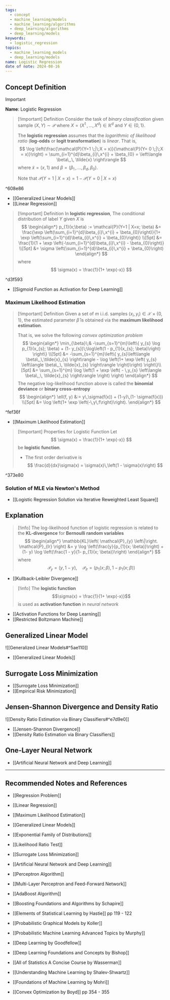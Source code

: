 ```yaml
---
tags:
  - concept
  - machine_learning/models
  - machine_learning/algorithms
  - deep_learning/algorithms
  - deep_learning/models
keywords:
  - logistic_regression
topics:
  - machine_learning_models
  - deep_learning/models
name: Logistic Regression
date of note: 2024-08-16
---
```


## Concept Definition

>[!important]
>**Name**: Logistic Regression

>[!important] Definition
>Consider the task of *binary classification* given sample $(X,Y) \sim  \mathcal{P}$ where $X = (X^1 \,{,}\ldots{,}\, X^{d}) \in \mathbb{R}^{d}$ and $Y\in \{ 0, 1 \}$. 
>
>The **logistic regression** assumes that the  *logarithmic of likelihood ratio* (**log-odds** or **logit transformation**) is *linear*. That is, 
>$$
> \log \left(\frac{\mathcal{P}(Y=1 \;|\;X = x)}{\mathcal{P}(Y= 0 \;|\;X = x)}\right) = \sum_{i=1}^{d}\beta_{i}\,x^{i} + \beta_{0} = \left\langle  \beta\,,\, \tilde{x} \right\rangle
>$$ 
>where $\tilde{x} = (x, 1)$ and $\beta = (\beta_{1} \,{,}\ldots{,}\,\beta_{d}, \beta_{0} ).$
>
>Note that $\mathcal{P}(Y=1 \;|\;X = x) = 1 - \mathcal{P}(Y=0 \;|\;X = x)$

^608e86

- [[Generalized Linear Models]]
- [[Linear Regression]]

>[!important] Definition
>In **logistic regression**, The conditional distribution of label $Y$ given $X$ is 
>$$
>\begin{align*}
>p_{1}(x;\beta) := \mathcal{P}(Y=1 | X=x; \beta) &= \frac{\exp \left(\sum_{i=1}^{d}\beta_{i}\,x^{i} + \beta_{0}\right)}{1+ \exp \left(\sum_{i=1}^{d}\beta_{i}\,x^{i} + \beta_{0}\right)} \\[5pt]
>&= \frac{1}{1 + \exp \left(-\sum_{i=1}^{d}\beta_{i}\,x^{i} - \beta_{0}\right)} \\[5pt]
>&= \sigma \left(\sum_{i=1}^{d}\beta_{i}\,x^{i} + \beta_{0}\right)
\end{align*}
>$$
>where 
>$$
>\sigma(x) = \frac{1}{1+ \exp(-x)}
>$$

^d3f593

- [[Sigmoid Function as Activation for Deep Learning]]
### Maximum Likelihood Estimation

>[!important] Definition
>Given a set of $m$ i.i.d. samples $(x_{i}, y_{i}) \in \mathcal{X}\times \{ 0,1 \}$, the estimated parameter $\hat{\beta}$  is obtained via the **maximum likelihood estimation**. 
>
>That is, we solve the following *convex optimization problem* 
>$$
>\begin{align*}
>\min_{\beta}\;& -\sum_{s=1}^{m}\left\{ y_{s} \log p_{1}(x_{s}; \beta) + (1- y_{s})\;\log\left(1 - p_{1}(x_{s}; \beta)\right) \right\}  \\[5pt]
>&= -\sum_{s=1}^{m}\left\{ y_{s}\left\langle  \beta\,,\,\tilde{x}_{s}    \right\rangle - \log \left(1+ \exp \left( y_{s} \left\langle  \beta\,,\, \tilde{x}_{s} \right\rangle \right)\right) \right\}\\[5pt]
>&= \sum_{s=1}^{m} \log \left(1 + \exp \left( - \,y_{s} \left\langle  \beta\,,\, \tilde{x}_{s} \right\rangle \right) \right)
\end{align*}
>$$
>The negative log-likelihood function above is called the **binomial deviance** or **binary cross-entropy** 
>$$
>\begin{align*}
>\ell(f, y) &:=  y\,\sigma(f(x)) + (1-y)\,(1- \sigma(f(x))) \\[5pt]
>&= \log \left(1+ \exp \left(-\,y\,f\right)\right).
>\end{align*}
>$$

^fef36f

- [[Maximum Likelihood Estimation]]


>[!important] Properties for Logistic Function
>Let 
>$$
>\sigma(x) = \frac{1}{1+ \exp(-x)}
>$$
>be **logistic function**.
>
>- The first order derivative is 
>$$
> \frac{d}{dx}\sigma(x) = \sigma(x)\,\left(1 - \sigma(x)\right) 
>$$

^373e80

### Solution of MLE via Newton's Method

- [[Logistic Regression Solution via Iterative Reweighted Least Square]]

## Explanation

>[!info]
>The log-likelihood function of logistic regression is related to the **KL-divergence** for **Bernoulli random variables**
>$$
>\begin{align*}
>\mathbb{KL}\left( \mathcal{P}_{y} \left\|\right. \mathcal{P}_{lr} \right) &= y \log \left(\frac{y}{p_{1}(x; \beta)}\right) + (1- y) \log \left(\frac{1 - y}{1- p_{1}(x; \beta)}\right)
\end{align*}
>$$
>where 
>$$
>\mathcal{P}_{y} = (y, 1 - y), \quad \mathcal{P}_{lr} = (p_{1}(x; \beta), 1- p_{1}(x;\beta))
>$$

- [[Kullback-Leibler Divergence]]

>[!info]
>The **logistic function** $$\sigma(x) = \frac{1}{1+ \exp(-x)}$$  is used as **activation function** in *neural network*

- [[Activation Functions for Deep Learning]]
- [[Restricted Boltzmann Machine]]



## Generalized Linear Model

![[Generalized Linear Models#^5ae110]]

- [[Generalized Linear Models]]

## Surrogate Loss Minimization

- [[Surrogate Loss Minimization]]
- [[Empirical Risk Minimization]]

## Jensen-Shannon Divergence and Density Ratio

![[Density Ratio Estimation via Binary Classifiers#^e7d9e0]]

- [[Jensen-Shannon Divergence]]
- [[Density Ratio Estimation via Binary Classifiers]]


## One-Layer Neural Network

- [[Artificial Neural Network and Deep Learning]]


-----------
##  Recommended Notes and References


- [[Regression Problem]]
- [[Linear Regression]]
- [[Maximum Likelihood Estimation]]
- [[Generalized Linear Models]]
- [[Exponential Family of Distributions]]
- [[Likelihood Ratio Test]]


- [[Surrogate Loss Minimization]]
- [[Artificial Neural Network and Deep Learning]]
- [[Perceptron Algorithm]]
- [[Multi-Layer Perceptron and Feed-Forward Network]]

- [[AdaBoost Algorithm]]




- [[Boosting Foundations and Algorithms by Schapire]]
- [[Elements of Statistical Learning by Hastie]] pp 119 - 122
- [[Probabilistic Graphical Models by Koller]]
- [[Probabilistic Machine Learning Advanced Topics by Murphy]]
- [[Deep Learning by Goodfellow]]
- [[Deep Learning Foundations and Concepts by Bishop]]
- [[All of Statistics A Concise Course by Wasserman]]
- [[Understanding Machine Learning by Shalev-Shwartz]]
- [[Foundations of Machine Learning by Mohri]]
- [[Convex Optimization by Boyd]] pp 354 - 355
